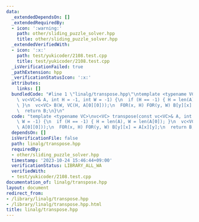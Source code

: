 ```yaml
---
data:
  _extendedDependsOn: []
  _extendedRequiredBy:
  - icon: ':warning:'
    path: other/sliding_puzzle_solver.hpp
    title: other/sliding_puzzle_solver.hpp
  _extendedVerifiedWith:
  - icon: ':x:'
    path: test/yukicoder/2108.test.cpp
    title: test/yukicoder/2108.test.cpp
  _isVerificationFailed: true
  _pathExtension: hpp
  _verificationStatusIcon: ':x:'
  attributes:
    links: []
  bundledCode: "#line 1 \"linalg/transpose.hpp\"\ntemplate <typename VC>\nvc<VC> transpose(const\
    \ vc<VC>& A, int H = -1, int W = -1) {\n  if (H == -1) { H = len(A), W = len(A[0]);\
    \ }\n  vc<VC> B(W, VC(H, A[0][0]));\n  FOR(x, H) FOR(y, W) B[y][x] = A[x][y];\n\
    \  return B;\n}\n"
  code: "template <typename VC>\nvc<VC> transpose(const vc<VC>& A, int H = -1, int\
    \ W = -1) {\n  if (H == -1) { H = len(A), W = len(A[0]); }\n  vc<VC> B(W, VC(H,\
    \ A[0][0]));\n  FOR(x, H) FOR(y, W) B[y][x] = A[x][y];\n  return B;\n}\n"
  dependsOn: []
  isVerificationFile: false
  path: linalg/transpose.hpp
  requiredBy:
  - other/sliding_puzzle_solver.hpp
  timestamp: '2023-10-24 15:46:44+09:00'
  verificationStatus: LIBRARY_ALL_WA
  verifiedWith:
  - test/yukicoder/2108.test.cpp
documentation_of: linalg/transpose.hpp
layout: document
redirect_from:
- /library/linalg/transpose.hpp
- /library/linalg/transpose.hpp.html
title: linalg/transpose.hpp
---
```

